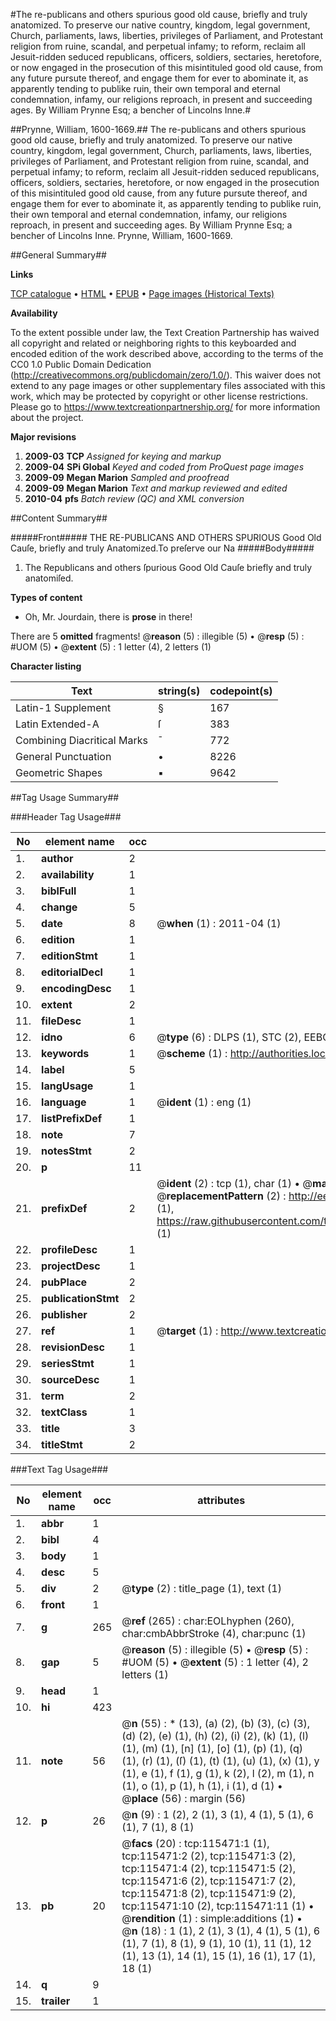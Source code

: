 #The re-publicans and others spurious good old cause, briefly and truly anatomized. To preserve our native country, kingdom, legal government, Church, parliaments, laws, liberties, privileges of Parliament, and Protestant religion from ruine, scandal, and perpetual infamy; to reform, reclaim all Jesuit-ridden seduced republicans, officers, soldiers, sectaries, heretofore, or now engaged in the prosecution of this misintituled good old cause, from any future pursute thereof, and engage them for ever to abominate it, as apparently tending to publike ruin, their own temporal and eternal condemnation, infamy, our religions reproach, in present and succeeding ages. By William Prynne Esq; a bencher of Lincolns Inne.#

##Prynne, William, 1600-1669.##
The re-publicans and others spurious good old cause, briefly and truly anatomized. To preserve our native country, kingdom, legal government, Church, parliaments, laws, liberties, privileges of Parliament, and Protestant religion from ruine, scandal, and perpetual infamy; to reform, reclaim all Jesuit-ridden seduced republicans, officers, soldiers, sectaries, heretofore, or now engaged in the prosecution of this misintituled good old cause, from any future pursute thereof, and engage them for ever to abominate it, as apparently tending to publike ruin, their own temporal and eternal condemnation, infamy, our religions reproach, in present and succeeding ages. By William Prynne Esq; a bencher of Lincolns Inne.
Prynne, William, 1600-1669.

##General Summary##

**Links**

[TCP catalogue](http://www.ota.ox.ac.uk/tcp/)  • 
[HTML](http://tei.it.ox.ac.uk/tcp/Texts-HTML/free/A56/A56197.html)  • 
[EPUB](http://tei.it.ox.ac.uk/tcp/Texts-EPUB/free/A56/A56197.epub) • 
[Page images (Historical Texts)](https://historicaltexts.jisc.ac.uk/eebo-99863281e)

**Availability**

To the extent possible under law, the Text Creation Partnership has waived all copyright and related or neighboring rights to this keyboarded and encoded edition of the work described above, according to the terms of the CC0 1.0 Public Domain Dedication (http://creativecommons.org/publicdomain/zero/1.0/). This waiver does not extend to any page images or other supplementary files associated with this work, which may be protected by copyright or other license restrictions. Please go to https://www.textcreationpartnership.org/ for more information about the project.

**Major revisions**

1. __2009-03__ __TCP__ *Assigned for keying and markup*
1. __2009-04__ __SPi Global__ *Keyed and coded from ProQuest page images*
1. __2009-09__ __Megan Marion__ *Sampled and proofread*
1. __2009-09__ __Megan Marion__ *Text and markup reviewed and edited*
1. __2010-04__ __pfs__ *Batch review (QC) and XML conversion*

##Content Summary##

#####Front#####
THE RE-PUBLICANS AND OTHERS SPURIOUS Good Old Cauſe, briefly and truly Anatomized.To preſerve our Na
#####Body#####

1. The Republicans and others ſpurious Good Old Cauſe briefly and truly anatomiſed.

**Types of content**

  * Oh, Mr. Jourdain, there is **prose** in there!

There are 5 **omitted** fragments! 
 @__reason__ (5) : illegible (5)  •  @__resp__ (5) : #UOM (5)  •  @__extent__ (5) : 1 letter (4), 2 letters (1)

**Character listing**


|Text|string(s)|codepoint(s)|
|---|---|---|
|Latin-1 Supplement|§|167|
|Latin Extended-A|ſ|383|
|Combining             Diacritical Marks|̄|772|
|General Punctuation|•|8226|
|Geometric Shapes|▪|9642|

##Tag Usage Summary##

###Header Tag Usage###

|No|element name|occ|attributes|
|---|---|---|---|
|1.|__author__|2||
|2.|__availability__|1||
|3.|__biblFull__|1||
|4.|__change__|5||
|5.|__date__|8| @__when__ (1) : 2011-04 (1)|
|6.|__edition__|1||
|7.|__editionStmt__|1||
|8.|__editorialDecl__|1||
|9.|__encodingDesc__|1||
|10.|__extent__|2||
|11.|__fileDesc__|1||
|12.|__idno__|6| @__type__ (6) : DLPS (1), STC (2), EEBO-CITATION (1), PROQUEST (1), VID (1)|
|13.|__keywords__|1| @__scheme__ (1) : http://authorities.loc.gov/ (1)|
|14.|__label__|5||
|15.|__langUsage__|1||
|16.|__language__|1| @__ident__ (1) : eng (1)|
|17.|__listPrefixDef__|1||
|18.|__note__|7||
|19.|__notesStmt__|2||
|20.|__p__|11||
|21.|__prefixDef__|2| @__ident__ (2) : tcp (1), char (1)  •  @__matchPattern__ (2) : ([0-9\-]+):([0-9IVX]+) (1), (.+) (1)  •  @__replacementPattern__ (2) : http://eebo.chadwyck.com/downloadtiff?vid=$1&page=$2 (1), https://raw.githubusercontent.com/textcreationpartnership/Texts/master/tcpchars.xml#$1 (1)|
|22.|__profileDesc__|1||
|23.|__projectDesc__|1||
|24.|__pubPlace__|2||
|25.|__publicationStmt__|2||
|26.|__publisher__|2||
|27.|__ref__|1| @__target__ (1) : http://www.textcreationpartnership.org/docs/. (1)|
|28.|__revisionDesc__|1||
|29.|__seriesStmt__|1||
|30.|__sourceDesc__|1||
|31.|__term__|2||
|32.|__textClass__|1||
|33.|__title__|3||
|34.|__titleStmt__|2||


###Text Tag Usage###

|No|element name|occ|attributes|
|---|---|---|---|
|1.|__abbr__|1||
|2.|__bibl__|4||
|3.|__body__|1||
|4.|__desc__|5||
|5.|__div__|2| @__type__ (2) : title_page (1), text (1)|
|6.|__front__|1||
|7.|__g__|265| @__ref__ (265) : char:EOLhyphen (260), char:cmbAbbrStroke (4), char:punc (1)|
|8.|__gap__|5| @__reason__ (5) : illegible (5)  •  @__resp__ (5) : #UOM (5)  •  @__extent__ (5) : 1 letter (4), 2 letters (1)|
|9.|__head__|1||
|10.|__hi__|423||
|11.|__note__|56| @__n__ (55) : * (13), (a) (2), (b) (3), (c) (3), (d) (2), (e) (1), (h) (2), (i) (2), (k) (1), (l) (1), (m) (1), [n] (1), [o] (1), (p) (1), (q) (1), (r) (1), (ſ) (1), (t) (1), (u) (1), (x) (1), y (1), e (1), f (1), g (1), k (2), l (2), m (1), n (1), o (1), p (1), h (1), i (1), d (1)  •  @__place__ (56) : margin (56)|
|12.|__p__|26| @__n__ (9) : 1 (2), 2 (1), 3 (1), 4 (1), 5 (1), 6 (1), 7 (1), 8 (1)|
|13.|__pb__|20| @__facs__ (20) : tcp:115471:1 (1), tcp:115471:2 (2), tcp:115471:3 (2), tcp:115471:4 (2), tcp:115471:5 (2), tcp:115471:6 (2), tcp:115471:7 (2), tcp:115471:8 (2), tcp:115471:9 (2), tcp:115471:10 (2), tcp:115471:11 (1)  •  @__rendition__ (1) : simple:additions (1)  •  @__n__ (18) : 1 (1), 2 (1), 3 (1), 4 (1), 5 (1), 6 (1), 7 (1), 8 (1), 9 (1), 10 (1), 11 (1), 12 (1), 13 (1), 14 (1), 15 (1), 16 (1), 17 (1), 18 (1)|
|14.|__q__|9||
|15.|__trailer__|1||
